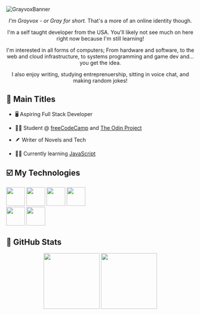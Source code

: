 ![GrayvoxBanner](https://github.com/Grayvox/Grayvox/assets/144566632/12444032-824b-4fe6-b16a-f04a1776e7dd)

<p align="center"><em>I'm Grayvox - or Gray for short.</em> That's a more of an online identity though.</p>
<p align="center">I'm a self taught developer from the USA. You'll likely not see much on here right now because I'm still learning!</p>
<p align="center">I'm interested in all forms of computers; From hardware and software, to the web and cloud infrastructure, to systems programming and game dev and... you get the idea.</p>
<p align="center">I also enjoy writing, studying entreprenuership, sitting in voice chat, and making random jokes!</p>

## 📌 Main Titles

- 🖥️ Aspiring Full Stack Developer

- 👨‍🎓 Student @ [freeCodeCamp](https://www.freecodecamp.org/) and [The Odin Project](https://www.theodinproject.com)

- 🪶 Writer of Novels and Tech

- 🐱‍💻 Currently learning [JavaScript](https://javascript.info/)

## ☑️ My Technologies

<div id="my-technologies">
  <div id="languages">
    <img height="50" width="auto" src="https://cdn.jsdelivr.net/gh/devicons/devicon/icons/html5/html5-plain.svg" />
    <img height="50" width="auto" src="https://cdn.jsdelivr.net/gh/devicons/devicon/icons/css3/css3-plain.svg" />
    <img height="50" width="auto" src="https://cdn.jsdelivr.net/gh/devicons/devicon/icons/javascript/javascript-original.svg" />
    <img height="50" width="auto" src="https://cdn.jsdelivr.net/gh/devicons/devicon/icons/java/java-original.svg" />
  </div>

  <div class="front-end-frameworks">
    
  </div>
  
  <div class="back-end-frameworks">
    <img height="50" width="auto" src="https://cdn.jsdelivr.net/gh/devicons/devicon/icons/discordjs/discordjs-plain.svg" />
    <img height="50" width="auto" src="https://cdn.jsdelivr.net/gh/devicons/devicon/icons/nodejs/nodejs-original.svg" />
  </div>
</div>

## 🎲 GitHub Stats

<div align="center">
  <img height="150" width="auto" src="https://github-readme-stats.vercel.app/api?username=Grayvox&theme=algolia&show_icons=true&hide_border=true&count_private=true">
  <img height="150" width="auto" src="https://github-readme-stats.vercel.app/api/top-langs/?username=Grayvox&theme=algolia&show_icons=true&hide_border=true&layout=compact">
</div>

